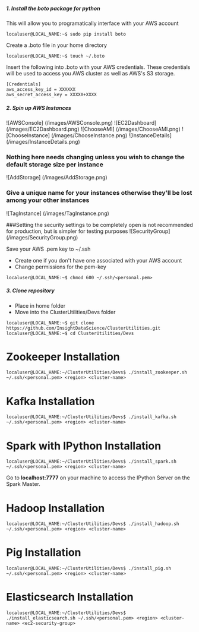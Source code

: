 ##### 1. Install the boto package for python
This will allow you to programatically interface with your AWS account
```
localuser@LOCAL_NAME:~$ sudo pip install boto
```
Create a .boto file in your home directory
```
localuser@LOCAL_NAME:~$ touch ~/.boto
```
Insert the following into .boto with your AWS credentials. These credentials will be used to access you AWS cluster as well as AWS's S3 storage.
```
[Credentials]
aws_access_key_id = XXXXXX
aws_secret_access_key = XXXXX+XXXX
```
##### 2. Spin up AWS Instances
![AWSConsole] (/images/AWSConsole.png)
![EC2Dashboard] (/images/EC2Dashboard.png)
![ChooseAMI] (/images/ChooseAMI.png)
![ChooseInstance] (/images/ChooseInstance.png)
![InstanceDetails] (/images/InstanceDetails.png)

### Nothing here needs changing unless you wish to change the default storage size per instance
![AddStorage] (/images/AddStorage.png)

### Give a unique name for your instances otherwise they'll be lost among your other instances
![TagInstance] (/images/TagInstance.png)

###Setting the security settings to be completely open is not recommended for production, but is simpler for testing purposes
![SecurityGroup] (/images/SecurityGroup.png)

Save your AWS .pem key to ~/.ssh
* Create one if you don't have one associated with your AWS account
* Change permissions for the pem-key
```
localuser@LOCAL_NAME:~$ chmod 600 ~/.ssh/<personal.pem>
```
##### 3. Clone repository
* Place in home folder
* Move into the ClusterUtilities/Devs folder
```
localuser@LOCAL_NAME:~$ git clone https://github.com/InsightDataScience/ClusterUtilities.git
localuser@LOCAL_NAME:~$ cd ClusterUtilities/Devs
```

# Zookeeper Installation
```
localuser@LOCAL_HAME:~/ClusterUtilities/Devs$ ./install_zookeeper.sh ~/.ssh/<personal.pem> <region> <cluster-name>
```

# Kafka Installation
```
localuser@LOCAL_HAME:~/ClusterUtilities/Devs$ ./install_kafka.sh ~/.ssh/<personal.pem> <region> <cluster-name>
```

# Spark with IPython Installation
```
localuser@LOCAL_HAME:~/ClusterUtilities/Devs$ ./install_spark.sh ~/.ssh/<personal.pem> <region> <cluster-name>
```

Go to **localhost:7777** on your machine to access the IPython Server on the Spark Master.

# Hadoop Installation
```
localuser@LOCAL_HAME:~/ClusterUtilities/Devs$ ./install_hadoop.sh ~/.ssh/<personal.pem> <region> <cluster-name>
```

# Pig Installation
```
localuser@LOCAL_HAME:~/ClusterUtilities/Devs$ ./install_pig.sh ~/.ssh/<personal.pem> <region> <cluster-name>
```

# Elasticsearch Installation
```
localuser@LOCAL_HAME:~/ClusterUtilities/Devs$ ./install_elasticsearch.sh ~/.ssh/<personal.pem> <region> <cluster-name> <ec2-security-group>
```
